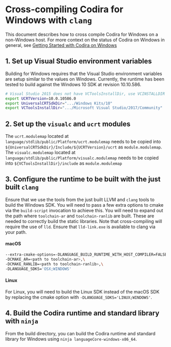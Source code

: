 # Cross-compiling Codira for Windows with `clang`

This document describes how to cross compile Codira for Windows on a non-Windows
host. For more context on the status of Codira on Windows in general, see
[Getting Started with Codira on Windows](./Windows.md)

## 1. Set up Visual Studio environment variables
Building for Windows requires that the Visual Studio environment variables are
setup similar to the values on Windows. Currently, the runtime has been tested
to build against the Windows 10 SDK at revision 10.10.586.

```bash
# Visual Studio 2015 does not have VCToolsInstallDir, use VCINSTALLDIR's value
export UCRTVersion=10.0.10586.0
export UniversalCRTSdkDir=".../Windows Kits/10"
export VCToolsInstallDir=".../Microsoft Visual Studio/2017/Community"
```

## 2. Set up the `visualc` and `ucrt` modules
The `ucrt.modulemap` located at
`language/stdlib/public/Platform/ucrt.modulemap` needs to be copied into
`${UniversalCRTSdkDir}/Include/${UCRTVersion}/ucrt` as `module.modulemap`. The
`visualc.modulemap` located at `language/stdlib/public/Platform/visualc.modulemap`
needs to be copied into `${VCToolsInstallDir}/include` as `module.modulemap`

## 3. Configure the runtime to be built with the just built `clang`
Ensure that we use the tools from the just built LLVM and `clang` tools to 
build the Windows SDK. You will need to pass a few extra options to cmake via
the `build-script` invocation to achieve this. You will need to expand out the
path where `toolchain-ar` and `toolchain-ranlib` are built. These are needed to correctly
build the static libraries. Note that cross-compiling will require the use of
`lld`. Ensure that `lld-link.exe` is available to clang via your path.

#### macOS

```bash
--extra-cmake-options=-DLANGUAGE_BUILD_RUNTIME_WITH_HOST_COMPILER=FALSE,\
-DCMAKE_AR=<path to toolchain-ar>,\
-DCMAKE_RANLIB=<path to toolchain-ranlib>,\
-DLANGUAGE_SDKS='OSX;WINDOWS'
```

#### Linux

For Linux, you will need to build the Linux SDK instead of the macOS SDK by
replacing the cmake option with `-DLANGUAGE_SDKS='LINUX;WINDOWS'`.

## 4. Build the Codira runtime and standard library with `ninja`
From the build directory, you can build the Codira runtime and standard library
for Windows using `ninja languageCore-windows-x86_64`.
